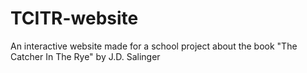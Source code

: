 # TCITR-website

An interactive website made for a school project about the book "The Catcher In The Rye" by J.D. Salinger
